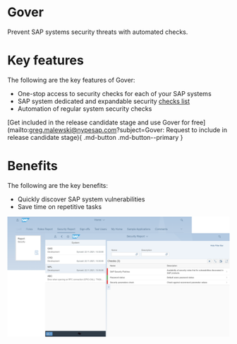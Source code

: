 # Gover
Prevent SAP systems security threats with automated checks.

# Key features
The following are the key features of Gover:

-   One-stop access to security checks for each of your SAP systems
-   SAP system dedicated and expandable security [checks list](2020/FPS01/sec-checks.md)
-   Automation of regular system security checks



[Get included in the release candidate stage and use Gover for free](mailto:greg.malewski@nypesap.com?subject=Gover: Request to include in release candidate stage){ .md-button .md-button--primary }

# Benefits
The following are the key benefits:

-   Quickly discover SAP system vulnerabilities
-   Save time on repetitive tasks

[![](res/gv-overview.png)](res/gv-overview.png)